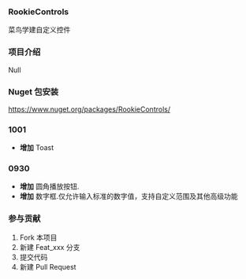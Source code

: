 
### RookieControls
菜鸟学建自定义控件

### 项目介绍
Null

### Nuget 包安装
https://www.nuget.org/packages/RookieControls/

### 1001
- **增加** Toast

### 0930
- **增加** 圆角播放按钮.
- **增加** 数字框.仅允许输入标准的数字值，支持自定义范围及其他高级功能




### 参与贡献

1. Fork 本项目
2. 新建 Feat_xxx 分支
3. 提交代码
4. 新建 Pull Request 
